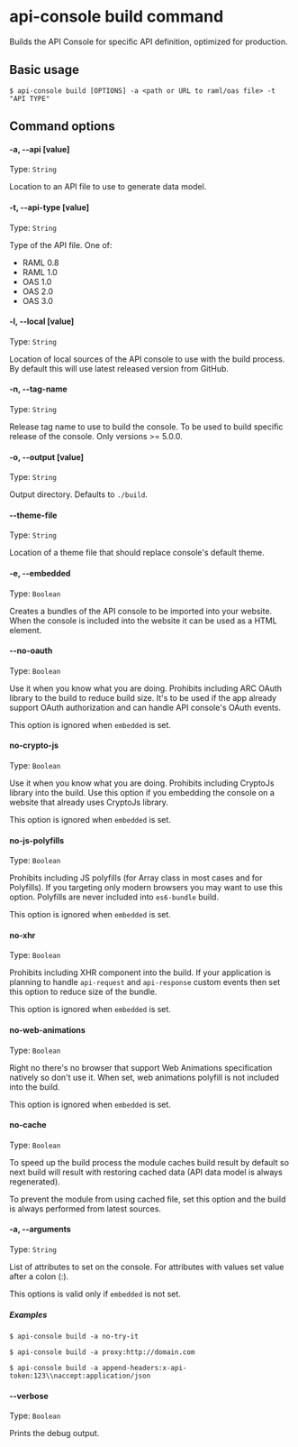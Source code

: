 # api-console build command

Builds the API Console for specific API definition, optimized for production.


## Basic usage

```
$ api-console build [OPTIONS] -a <path or URL to raml/oas file> -t "API TYPE"
```

## Command options

#### -a, --api \[value\]

Type: `String`

Location to an API file to use to generate data model.

#### -t, --api-type \[value\]

Type: `String`

Type of the API file. One of:

-   RAML 0.8
-   RAML 1.0
-   OAS 1.0
-   OAS 2.0
-   OAS 3.0

#### -l, --local \[value\]

Type: `String`

Location of local sources of the API console to use with the build process.
By default this will use latest released version from GitHub.

#### -n, --tag-name

Type: `String`

Release tag name to use to build the console. To be used to build specific release of the console. Only versions >= 5.0.0.

#### -o, --output \[value\]

Type: `String`

Output directory. Defaults to `./build`.

#### --theme-file

Type: `String`

Location of a theme file that should replace console's default theme.

#### -e, --embedded

Type: `Boolean`

Creates a bundles of the API console to be imported into your website. When
the console is included into the website it can be used as a HTML element.

#### --no-oauth

Type: `Boolean`

Use it when you know what you are doing. Prohibits including ARC OAuth library
to the build to reduce build size. It's to be used if the app already support
OAuth authorization and can handle API console's OAuth events.

This option is ignored when `embedded` is set.

#### no-crypto-js

Type: `Boolean`

Use it when you know what you are doing. Prohibits including CryptoJs library into
the build. Use this option if you embedding the console on a website that already
uses CryptoJs library.

This option is ignored when `embedded` is set.

#### no-js-polyfills

Type: `Boolean`

Prohibits including JS polyfills (for Array class in most cases and for Polyfills).
If you targeting only modern browsers you may want to use this option.
Polyfills are never included into `es6-bundle` build.

This option is ignored when `embedded` is set.

#### no-xhr

Type: `Boolean`

Prohibits including XHR component into the build. If your application is planning
to handle `api-request` and `api-response` custom events then set this option to
reduce size of the bundle.

This option is ignored when `embedded` is set.

#### no-web-animations

Type: `Boolean`

Right no there's no browser that support Web Animations specification natively
so don't use it.
When set, web animations polyfill is not included into the build.

This option is ignored when `embedded` is set.

#### no-cache

Type: `Boolean`

To speed up the build process the module caches build result by default so next
build will result with restoring cached data (API data model is always regenerated).

To prevent the module from using cached file, set this option and the build is
always performed from latest sources.

#### -a, --arguments

Type: `String`

List of attributes to set on the console. For attributes with values set value after a colon (:).

This options is valid only if `embedded` is not set.

##### Examples

```shell
$ api-console build -a no-try-it
```

```shell
$ api-console build -a proxy:http://domain.com
```

```shell
$ api-console build -a append-headers:x-api-token:123\\naccept:application/json
```

#### --verbose

Type: `Boolean`

Prints the debug output.
